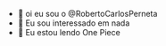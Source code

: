 
- 👋 oi eu sou o @RobertoCarlosPerneta
- 👀 Eu sou interessado em nada
- 🌱 Eu estou lendo One Piece

<!---
RobertoCarlosPerneta/RobertoCarlosPerneta is a ✨ special ✨ repository because its `README.md` (this file) appears on your GitHub profile.
You can click the Preview link to take a look at your changes.
--->

